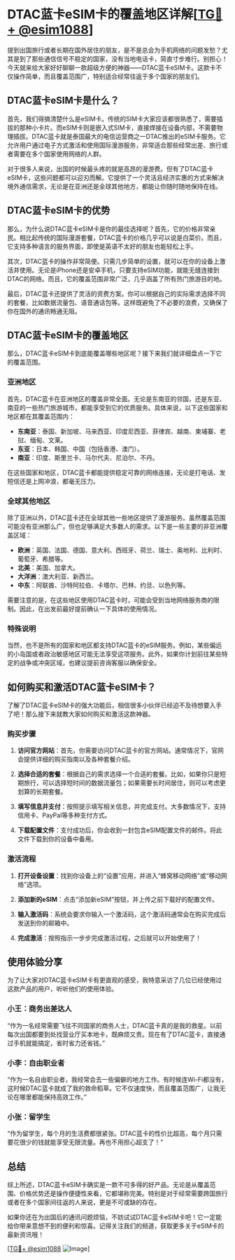 # DTAC蓝卡eSIM卡的覆盖地区详解[[TG💪+ @esim1088](https://t.me/s/esim1088)]

提到出国旅行或者长期在国外居住的朋友，是不是总会为手机网络的问题发愁？尤其是到了那些通信信号不稳定的国家，没有当地电话卡，简直寸步难行。别担心！今天就来给大家好好聊聊一款超级方便的神器——DTAC蓝卡eSIM卡。这款卡不仅操作简单，而且覆盖范围广，特别适合经常往返于多个国家的朋友们。

## DTAC蓝卡eSIM卡是什么？

首先，我们得搞清楚什么是eSIM卡。传统的SIM卡大家应该都很熟悉了，需要插拔的那种小卡片。而eSIM卡则是嵌入式SIM卡，直接焊接在设备内部，不需要物理插拔。DTAC蓝卡就是泰国最大的电信运营商之一DTAC推出的eSIM卡服务。它允许用户通过电子方式激活和使用国际漫游服务，非常适合那些经常出差、旅行或者需要在多个国家使用网络的人群。

对于很多人来说，出国的时候最头疼的就是高昂的漫游费。但有了DTAC蓝卡eSIM卡，这些问题都可以迎刃而解。它提供了一个灵活且经济实惠的方式来解决境外通信需求，无论是在亚洲还是全球其他地方，都能让你随时随地保持在线。

## DTAC蓝卡eSIM卡的优势

那么，为什么说DTAC蓝卡eSIM卡是你的最佳选择呢？首先，它的价格非常亲民。相比起传统的国际漫游套餐，DTAC蓝卡的价格几乎可以说是白菜价。而且，它支持多种语言的服务界面，即使是英语不太好的朋友也能轻松上手。

其次，DTAC蓝卡的操作非常简便。只需几步简单的设置，就可以在你的设备上激活并使用。无论是iPhone还是安卓手机，只要支持eSIM功能，就能无缝连接到DTAC的网络。而且，它的覆盖范围非常广泛，几乎涵盖了所有热门旅游目的地。

最后，DTAC蓝卡还提供了灵活的资费方案。你可以根据自己的实际需求选择不同的套餐，比如数据流量包、语音通话包等。这样既避免了不必要的浪费，又确保了你在国外的通讯畅通无阻。

## DTAC蓝卡eSIM卡的覆盖地区

那么，DTAC蓝卡eSIM卡到底能覆盖哪些地区呢？接下来我们就详细盘点一下它的覆盖范围。

### 亚洲地区

首先，DTAC蓝卡在亚洲地区的覆盖非常全面。无论是东南亚的邻国，还是东亚、南亚的一些热门旅游城市，都能享受到它的优质服务。具体来说，以下这些国家和地区都在其覆盖范围内：

- **东南亚**：泰国、新加坡、马来西亚、印度尼西亚、菲律宾、越南、柬埔寨、老挝、缅甸、文莱。
- **东亚**：日本、韩国、中国（包括香港、澳门）。
- **南亚**：印度、斯里兰卡、马尔代夫、尼泊尔、不丹。

在这些国家和地区，DTAC蓝卡都能提供稳定可靠的网络连接，无论是打电话、发短信还是上网冲浪，都毫无压力。

### 全球其他地区

除了亚洲以外，DTAC蓝卡还在全球其他一些地区提供了漫游服务。虽然覆盖范围可能没有亚洲那么广，但也足够满足大多数人的需求。以下是一些主要的非亚洲覆盖区域：

- **欧洲**：英国、法国、德国、意大利、西班牙、荷兰、瑞士、奥地利、比利时、葡萄牙、希腊等。
- **北美**：美国、加拿大。
- **大洋洲**：澳大利亚、新西兰。
- **中东**：阿联酋、沙特阿拉伯、卡塔尔、巴林、约旦、以色列等。

需要注意的是，在这些地区使用DTAC蓝卡时，可能会受到当地网络服务商的限制。因此，在出发前最好提前确认一下具体的使用情况。

### 特殊说明

当然，也不是所有的国家和地区都支持DTAC蓝卡的eSIM服务。例如，某些偏远的小岛国或者政治敏感地区可能无法享受这项服务。此外，如果你计划前往某些特定的战争或冲突区域，也建议提前咨询客服以确保安全。

## 如何购买和激活DTAC蓝卡eSIM卡？

了解了DTAC蓝卡eSIM卡的强大功能后，相信很多小伙伴已经迫不及待想要入手了吧！那么接下来就教大家如何购买和激活这款神器。

### 购买步骤

1. **访问官方网站**：首先，你需要访问DTAC蓝卡的官方网站。通常情况下，官网会提供详细的购买指南以及各种套餐介绍。
   
2. **选择合适的套餐**：根据自己的需求选择一个合适的套餐。比如，如果你只是短期旅行，可以选择短时间的数据流量包；如果需要长时间居住，则可以考虑更划算的长期套餐。

3. **填写信息并支付**：按照提示填写相关信息，并完成支付。大多数情况下，支持信用卡、PayPal等多种支付方式。

4. **下载配置文件**：支付成功后，你会收到一封包含eSIM配置文件的邮件。将此文件下载到你的设备中备用。

### 激活流程

1. **打开设备设置**：找到你设备上的“设置”应用，并进入“蜂窝移动网络”或“移动网络”选项。

2. **添加新的eSIM**：点击“添加新eSIM”按钮，并上传之前下载好的配置文件。

3. **输入激活码**：系统会要求你输入一个激活码，这个激活码通常会在购买完成后发送到你的邮箱中。

4. **完成激活**：按照指示一步步完成激活过程，之后就可以开始使用了！

## 使用体验分享

为了让大家对DTAC蓝卡eSIM卡有更直观的感受，我特意采访了几位已经使用过这款产品的用户，听听他们的使用体验。

### 小王：商务出差达人

“作为一名经常需要飞往不同国家的商务人士，DTAC蓝卡真的是我的救星。以前每次出国都要到处找营业厅买本地卡，既麻烦又贵。现在有了DTAC蓝卡，直接通过手机就能搞定，省时省力还省钱。”

### 小李：自由职业者

“作为一名自由职业者，我经常会去一些偏僻的地方工作。有时候连Wi-Fi都没有，这时候DTAC蓝卡就成了我的救命稻草。它不仅速度快，而且覆盖范围广，让我无论在哪里都能保持高效工作。”

### 小张：留学生

“作为留学生，每个月的生活费都很紧张。DTAC蓝卡的性价比超高，每个月只需要花很少的钱就能享受无限流量。再也不用担心超支了！”

## 总结

综上所述，DTAC蓝卡eSIM卡确实是一款不可多得的好产品。无论是从覆盖范围、价格优势还是操作便捷性来看，它都堪称完美。特别是对于经常需要跨国旅行或者在多个国家间往返的人来说，更是不可或缺的存在。

如果你还在为出国后的通讯问题烦恼，不妨试试DTAC蓝卡eSIM卡吧！它一定能给你带来意想不到的便利和惊喜。记得关注我们的频道，获取更多关于eSIM卡的最新资讯哦！

[[TG💪+ @esim1088](https://t.me/s/esim1088) ![Image](https://i.postimg.cc/4NQfJmqS/Snipaste-2025-05-13-00-14-12.png)]